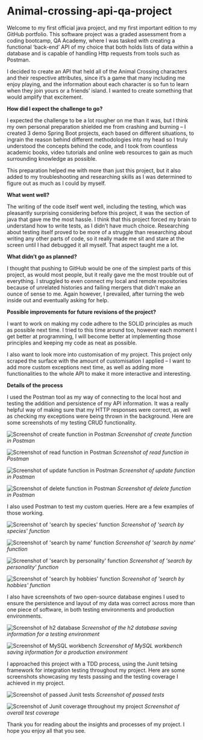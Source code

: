 # Animal-crossing-api-qa-project

Welcome to my first official java project, and my first important edition to my GitHub portfolio. This software project was a graded assessment from a coding bootcamp, QA Academy, where I was tasked with creating a functional ‘back-end’ API of my choice that both holds lists of data within a database and is capable of handling Http requests from tools such as Postman.

I decided to create an API that held all of the Animal Crossing characters and their respective attributes, since it’s a game that many including me enjoy playing, and the information about each character is so fun to learn when they join yours or a friends’ island. I wanted to create something that would amplify that excitement.

**How did I expect the challenge to go?**

I expected the challenge to be a lot rougher on me than it was, but I think my own personal preparation shielded me from crashing and burning – I created 3 demo Spring Boot projects, each based on different situations, to ingrain the reason behind different methodologies into my head so I truly understood the concepts behind the code, and I took from countless academic books, video tutorials and online web resources to gain as much surrounding knowledge as possible.

This preparation helped me with more than just this project, but it also added to my troubleshooting and researching skills as I was determined to figure out as much as I could by myself. 

**What went well?**

The writing of the code itself went well, including the testing, which was pleasantly surprising considering before this project, it was the section of java that gave me the most hassle. I think that this project forced my brain to understand how to write tests, as I didn’t have much choice. Researching about testing itself proved to be more of a struggle than researching about writing any other parts of code, so it really made me sit and stare at the screen until I had debugged it all myself. That aspect taught me a lot.

**What didn’t go as planned?**

I thought that pushing to GitHub would be one of the simplest parts of this project, as would most people, but it really gave me the most trouble out of everything. I struggled to even connect my local and remote repositories because of unrelated histories and failing mergers that didn’t make an ounce of sense to me. Again however, I prevailed, after turning the web inside out and eventually asking for help.

**Possible improvements for future revisions of the project?**

I want to work on making my code adhere to the SOLID principles as much as possible next time. I tried to this time around too, however each moment I get better at programming, I will become better at implementing those principles and keeping my code as neat as possible.

I also want to look more into customisation of my project. This project only scraped the surface with the amount of customisation I applied – I want to add more custom exceptions next time, as well as adding more functionalities to the whole API to make it more interactive and interesting.

**Details of the process**

I used the Postman tool as my way of connecting to the local host and testing the addition and persistence of my API information. It was a really helpful way of making sure that my HTTP responses were correct, as well as checking my exceptions were being thrown in the background. Here are some screenshots of my testing CRUD functionality.

![Screenshot of create function in Postman](https://github.com/renee-tamia/Qa-project-Animal-Crossing-API/blob/fc2e6a542dc3c35fc0036a072fcf67c91839728a/Screenshot%20(1).png)
_Screenshot of create function in Postman_

![Screenshot of read function in Postman](https://github.com/renee-tamia/Qa-project-Animal-Crossing-API/blob/fc2e6a542dc3c35fc0036a072fcf67c91839728a/Screenshot%20(2).png)
_Screenshot of read function in Postman_

![Screenshot of update function in Postman](https://github.com/renee-tamia/Qa-project-Animal-Crossing-API/blob/fc2e6a542dc3c35fc0036a072fcf67c91839728a/Screenshot%20(7).png)
_Screenshot of update function in Postman_

![Screenshot of delete function in Postman](https://github.com/renee-tamia/Qa-project-Animal-Crossing-API/blob/fc2e6a542dc3c35fc0036a072fcf67c91839728a/Screenshot%20(8).png)
_Screenshot of delete function in Postman_

I also used Postman to test my custom queries. Here are a few examples of those working.

![Screenshot of 'search by species' function](https://github.com/renee-tamia/Qa-project-Animal-Crossing-API/blob/fc2e6a542dc3c35fc0036a072fcf67c91839728a/Screenshot%20(3).png)
_Screenshot of 'search by species' function_

![Screenshot of 'search by name' function](https://github.com/renee-tamia/Qa-project-Animal-Crossing-API/blob/fc2e6a542dc3c35fc0036a072fcf67c91839728a/Screenshot%20(4).png)
_Screenshot of 'search by name' function_

![Screenshot of 'search by personality' function](https://github.com/renee-tamia/Qa-project-Animal-Crossing-API/blob/fc2e6a542dc3c35fc0036a072fcf67c91839728a/Screenshot%20(5).png)
_Screenshot of 'search by personality' function_

![Screenshot of 'search by hobbies' function](https://github.com/renee-tamia/Qa-project-Animal-Crossing-API/blob/fc2e6a542dc3c35fc0036a072fcf67c91839728a/Screenshot%20(6).png)
_Screenshot of 'search by hobbies' function_

I also have screenshots of two open-source database engines I used to ensure the persistence and layout of my data was correct across more than one piece of software, in both testing environments and production environments.

![Screenshot of h2 database](https://github.com/renee-tamia/Qa-project-Animal-Crossing-API/blob/fc2e6a542dc3c35fc0036a072fcf67c91839728a/Screenshot%20(12).png)
_Screenshot of the h2 database saving information for a testing environment_

![Screenshot of MySQL workbench](https://github.com/renee-tamia/Qa-project-Animal-Crossing-API/blob/fc2e6a542dc3c35fc0036a072fcf67c91839728a/Screenshot%20(9).png)
_Screenshot of MySQL workbench saving information for a production environment_

I approached this project with a TDD process, using the Junit tetsing framework for integration testing throughout my project. Here are some screenshots showcasing my tests passing and the testing coverage I achieved in my project.

![Screenshot of passed Junit tests](https://github.com/renee-tamia/Qa-project-Animal-Crossing-API/blob/fc2e6a542dc3c35fc0036a072fcf67c91839728a/Screenshot%20(10).png)
_Screenshot of passed tests_

![Screenshot of Junit coverage throughout my project](https://github.com/renee-tamia/Qa-project-Animal-Crossing-API/blob/fc2e6a542dc3c35fc0036a072fcf67c91839728a/Screenshot%20(11).png)
_Screenshot of overall test coverage_


Thank you for reading about the insights and processes of my project. I hope you enjoy all that you see.
